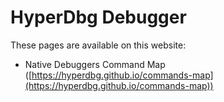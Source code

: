 # HyperDbg Debugger

These pages are available on this website: 

- Native Debuggers Command Map ([https://hyperdbg.github.io/commands-map](https://hyperdbg.github.io/commands-map))
